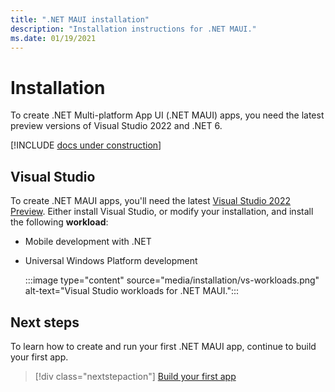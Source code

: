 ```yaml
---
title: ".NET MAUI installation"
description: "Installation instructions for .NET MAUI."
ms.date: 01/19/2021
---
```


# Installation

To create .NET Multi-platform App UI (.NET MAUI) apps, you need the latest preview versions of Visual Studio 2022 and .NET 6.

[!INCLUDE [docs under construction](~/includes/preview-note.md)]

## Visual Studio

To create .NET MAUI apps, you'll need the latest [Visual Studio 2022 Preview](https://visualstudio.microsoft.com/vs/preview/). Either install Visual Studio, or modify your installation, and install the following **workload**:

- Mobile development with .NET
- Universal Windows Platform development

  :::image type="content" source="media/installation/vs-workloads.png" alt-text="Visual Studio workloads for .NET MAUI.":::

## Next steps

To learn how to create and run your first .NET MAUI app, continue to build your first app.

> [!div class="nextstepaction"]
> [Build your first app](first-app.md)
